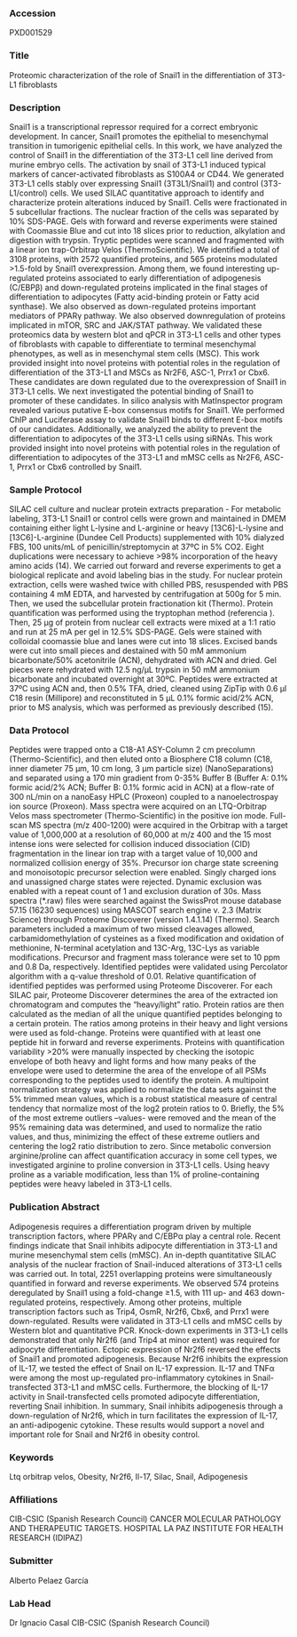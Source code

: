 ### Accession
PXD001529

### Title
Proteomic characterization of the role of Snail1 in the differentiation of 3T3-L1 fibroblasts

### Description
Snail1 is a transcriptional repressor required for a correct embryonic development. In cancer, Snail1 promotes the epithelial to mesenchymal transition in tumorigenic epithelial cells. In this work, we have analyzed the control of Snail1 in the differentiation of the 3T3-L1 cell line derived from murine embryo cells. The activation by snail of 3T3-L1 induced typical markers of cancer-activated fibroblasts as S100A4 or CD44. We generated 3T3-L1 cells stably over expressing Snail1 (3T3L1/Snail1) and control (3T3-L1/control) cells. We used SILAC quantitative approach to identify and characterize protein alterations induced by Snail1. Cells were fractionated in 5 subcellular fractions.  The nuclear fraction of the cells was separated by 10% SDS-PAGE. Gels with forward and reverse experiments were stained with Coomassie Blue and cut into 18 slices prior to reduction, alkylation and digestion with trypsin. Tryptic peptides were scanned and fragmented with a linear ion trap-Orbitrap Velos (ThermoScientific). We identified a total of 3108 proteins, with 2572 quantified proteins, and 565 proteins modulated >1.5-fold by Snail1 overexpression. Among them, we found interesting up-regulated proteins associated to early differentiation of adipogenesis (C/EBPβ) and down-regulated proteins implicated in the final stages of differentiation to adipocytes (Fatty acid-binding protein or Fatty acid synthase). We also observed as down-regulated proteins important mediators of PPARγ pathway.  We also observed downregulation of proteins implicated in mTOR, SRC and JAK/STAT pathway. We validated these proteomics data by western blot and qPCR in 3T3-L1 cells and other types of fibroblasts with capable to differentiate to terminal mesenchymal phenotypes, as well as in mesenchymal stem cells (MSC).  This work provided insight into novel proteins with potential roles in the regulation of differentiation of the 3T3-L1 and MSCs as Nr2F6, ASC-1, Prrx1 or Cbx6. These candidates are down regulated due to the overexpression of Snail1 in 3T3-L1 cells. We next investigated the potential binding of Snail1 to promoter of these candidates. In silico analysis with MatInspector program revealed various putative E-box consensus motifs for Snail1. We performed ChIP and Luciferase assay to validate Snail1 binds to different E-box motifs of our candidates. Additionally, we analyzed the ability to prevent the differentiation to adipocytes of the 3T3-L1 cells using siRNAs.  This work provided insight into novel proteins with potential roles in the regulation of differentiation to adipocytes of the 3T3-L1 and mMSC cells as Nr2F6, ASC-1, Prrx1 or Cbx6 controlled by Snail1.

### Sample Protocol
SILAC cell culture and nuclear protein extracts preparation - For metabolic labeling, 3T3-L1 Snail1 or control cells were grown and maintained in DMEM containing either light L-lysine and L-arginine or heavy [13C6]-L-lysine and [13C6]-L-arginine (Dundee Cell Products) supplemented with 10% dialyzed FBS, 100 units/mL of penicillin/streptomycin at 37ºC in 5% CO2. Eight duplications were necessary to achieve >98% incorporation of the heavy amino acids (14).  We carried out forward and reverse experiments to get a biological replicate and avoid labeling bias in the study.  For nuclear protein extraction, cells were washed twice with chilled PBS, resuspended with PBS containing 4 mM EDTA, and harvested by centrifugation at 500g for 5 min. Then, we used the subcellular protein fractionation kit (Thermo). Protein quantification was performed using the tryptophan method (referencia ). Then, 25 μg of protein from nuclear cell extracts were mixed at a 1:1 ratio and run at 25 mA per gel in 12.5% SDS-PAGE.  Gels were stained with colloidal coomassie blue and lanes were cut into 18 slices. Excised bands were cut into small pieces and destained with 50 mM ammonium bicarbonate/50% acetonitrile (ACN), dehydrated with ACN and dried. Gel pieces were rehydrated with 12.5 ng/µL trypsin in 50 mM ammonium bicarbonate and incubated overnight at 30ºC. Peptides were extracted at 37ºC using ACN and, then 0.5% TFA, dried, cleaned using ZipTip with 0.6 µl C18 resin (Millipore) and reconstituted in 5 µL 0.1% formic acid/2% ACN, prior to MS analysis, which was performed as previously described (15).

### Data Protocol
Peptides were trapped onto a C18-A1 ASY-Column 2 cm precolumn (Thermo-Scientific), and then eluted onto a Biosphere C18 column (C18, inner diameter 75 μm, 10 cm long, 3 μm particle size) (NanoSeparations) and separated using a 170 min gradient from 0-35% Buffer B (Buffer A: 0.1% formic acid/2% ACN; Buffer B: 0.1% formic acid in ACN) at a flow-rate of 300 nL/min on a nanoEasy HPLC (Proxeon) coupled to a nanoelectrospay ion source (Proxeon). Mass spectra were acquired on an LTQ-Orbitrap Velos mass spectrometer (Thermo-Scientific) in the positive ion mode. Full-scan MS spectra (m/z 400-1200) were acquired in the Orbitrap with a target value of 1,000,000 at a resolution of 60,000 at m/z 400 and the 15 most intense ions were selected for collision induced dissociation (CID) fragmentation in the linear ion trap with a target value of 10,000 and normalized collision energy of 35%. Precursor ion charge state screening and monoisotopic precursor selection were enabled. Singly charged ions and unassigned charge states were rejected. Dynamic exclusion was enabled with a repeat count of 1 and exclusion duration of 30s. Mass spectra (*.raw) files were searched against the SwissProt mouse database 57.15 (16230 sequences) using MASCOT search engine v. 2.3 (Matrix Science) through Proteome Discoverer (version 1.4.1.14) (Thermo). Search parameters included a maximum of two missed cleavages allowed, carbamidomethylation of cysteines as a fixed modification and oxidation of methionine, N-terminal acetylation and 13C-Arg, 13C-Lys as variable modifications. Precursor and fragment mass tolerance were set to 10 ppm and 0.8 Da, respectively. Identified peptides were validated using Percolator algorithm with a q-value threshold of 0.01. Relative quantification of identified peptides was performed using Proteome Discoverer. For each SILAC pair, Proteome Discoverer determines the area of the extracted ion chromatogram and computes the “heavy/light” ratio. Protein ratios are then calculated as the median of all the unique quantified peptides belonging to a certain protein. The ratios among proteins in their heavy and light versions were used as fold-change. Proteins were quantified with at least one peptide hit in forward and reverse experiments. Proteins with quantification variability >20% were manually inspected by checking the isotopic envelope of both heavy and light forms and how many peaks of the envelope were used to determine the area of the envelope of all PSMs corresponding to the peptides used to identify the protein. A multipoint normalization strategy was applied to normalize the data sets against the 5% trimmed mean values, which is a robust statistical measure of central tendency that normalize most of the log2 protein ratios to 0. Briefly, the 5% of the most extreme outliers –values- were removed and the mean of the 95% remaining data was determined, and used to normalize the ratio values, and thus, minimizing the effect of these extreme outliers and centering the log2 ratio distribution to zero. Since metabolic conversion arginine/proline can affect quantification accuracy in some cell types, we investigated arginine to proline conversion in 3T3-L1 cells. Using heavy proline as a variable modification, less than 1% of proline-containing peptides were heavy labeled in 3T3-L1 cells.

### Publication Abstract
Adipogenesis requires a differentiation program driven by multiple transcription factors, where PPAR&#x3b3; and C/EBP&#x3b1; play a central role. Recent findings indicate that Snail inhibits adipocyte differentiation in 3T3-L1 and murine mesenchymal stem cells (mMSC). An in-depth quantitative SILAC analysis of the nuclear fraction of Snail-induced alterations of 3T3-L1 cells was carried out. In total, 2251 overlapping proteins were simultaneously quantified in forward and reverse experiments. We observed 574 proteins deregulated by Snail1 using a fold-change &#x2265;1.5, with 111 up- and 463 down-regulated proteins, respectively. Among other proteins, multiple transcription factors such as Trip4, OsmR, Nr2f6, Cbx6, and Prrx1 were down-regulated. Results were validated in 3T3-L1 cells and mMSC cells by Western blot and quantitative PCR. Knock-down experiments in 3T3-L1 cells demonstrated that only Nr2f6 (and Trip4 at minor extent) was required for adipocyte differentiation. Ectopic expression of Nr2f6 reversed the effects of Snail1 and promoted adipogenesis. Because Nr2f6 inhibits the expression of IL-17, we tested the effect of Snail on IL-17 expression. IL-17 and TNF&#x3b1; were among the most up-regulated pro-inflammatory cytokines in Snail-transfected 3T3-L1 and mMSC cells. Furthermore, the blocking of IL-17 activity in Snail-transfected cells promoted adipocyte differentiation, reverting Snail inhibition. In summary, Snail inhibits adipogenesis through a down-regulation of Nr2f6, which in turn facilitates the expression of IL-17, an anti-adipogenic cytokine. These results would support a novel and important role for Snail and Nr2f6 in obesity control.

### Keywords
Ltq orbitrap velos, Obesity, Nr2f6, Il-17, Silac, Snail, Adipogenesis

### Affiliations
CIB-CSIC (Spanish Research Council)
CANCER MOLECULAR PATHOLOGY AND THERAPEUTIC TARGETS. HOSPITAL LA PAZ INSTITUTE FOR HEALTH RESEARCH (IDIPAZ)

### Submitter
Alberto Pelaez García

### Lab Head
Dr Ignacio Casal
CIB-CSIC (Spanish Research Council)


